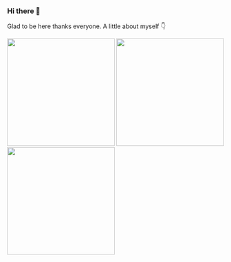 ### Hi there 👋
Glad to be here thanks everyone. A little about myself 👇

<img src="https://media.giphy.com/media/eeUJaTwsHh3tswkaYm/giphy.gif" width="250" height="250"/>
<img src="https://media.giphy.com/media/JIX9t2j0ZTN9S/giphy.gif" width="250" height="250"/>
<img src="https://media.giphy.com/media/10aThFS9xdNRMA/giphy.gif" width="250" height="250"/>

